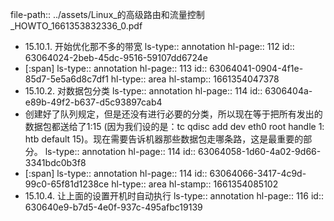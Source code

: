 file-path:: ../assets/Linux_的高级路由和流量控制_HOWTO_1661353832336_0.pdf

- 15.10.1. 开始优化那不多的带宽
  ls-type:: annotation
  hl-page:: 112
  id:: 63064024-2beb-45dc-9516-59107dd6724e
- [:span]
  ls-type:: annotation
  hl-page:: 113
  id:: 63064041-0904-4f1e-85d7-5e5a6d8c7df1
  hl-type:: area
  hl-stamp:: 1661354047378
- 15.10.2. 对数据包分类
  ls-type:: annotation
  hl-page:: 114
  id:: 6306404a-e89b-49f2-b637-d5c93897cab4
- 创建好了队列规定，但是还没有进行必要的分类，所以现在等于把所有发出的数据包都送给了1:15 (因为我们设的是：tc qdisc add dev eth0 root handle 1: htb default 15)。现在需要告诉机器那些数据包走哪条路，这是最重要的部分。
  ls-type:: annotation
  hl-page:: 114
  id:: 63064058-1d60-4a02-9d66-3341bdc0b3f8
- [:span]
  ls-type:: annotation
  hl-page:: 114
  id:: 63064066-3417-4c9d-99c0-65f81d1238ce
  hl-type:: area
  hl-stamp:: 1661354085102
- 15.10.4. 让上面的设置开机时自动执行
  ls-type:: annotation
  hl-page:: 116
  id:: 630640e9-b7d5-4e0f-937c-495afbc19139